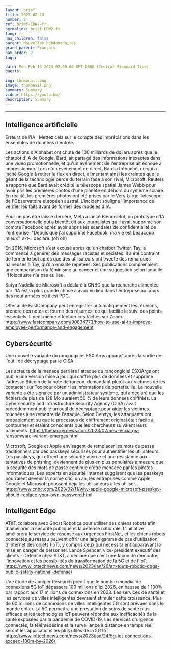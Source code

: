 ```yaml
---
layout: brief
title: 2023-02-13
number: 2
ref: brief-EDW2-fr
permalink: brief-EDW2-fr
lang: fr
has_children: false
parent: Nouvelles hebdomadaires
grand_parent: Français
nav_order: 2
tags:

date: Mon Feb 13 2023 02:00:00 GMT-0600 (Central Standard Time)
guests:

img: thumbnail.png
image: thumbnail.png
summary: Summary
video: https://youtu.be/
description: Summary
---
```






---

## Intelligence artificielle

Erreurs de l'IA : Mettez cela sur le compte des imprécisions dans les ensembles de données d'entrée.

Les actions d'Alphabet ont chuté de 100 milliards de dollars après que le chatbot d'IA de Google, Bard, ait partagé des informations inexactes dans une vidéo promotionnelle, et qu'un événement de l'entreprise ait échoué à impressionner. Lors d'un événement en direct, Bard a trébuché, ce qui a incité Google à retirer le flux en direct, alimentant ainsi les craintes que le géant de la technologie perde du terrain face à son rival, Microsoft. Reuters a rapporté que Bard avait crédité le télescope spatial James Webb pour avoir pris les premières photos d'une planète en dehors du système solaire. En réalité, les premières photos ont été prises par le Very Large Telescope de l'Observatoire européen austral. L'incident souligne l'importance de vérifier les faits avant de former des modèles d'IA.

Pour ne pas être laissé derrière, Meta a lancé BlenderBot, un prototype d'IA conversationnelle qui a bientôt dit aux journalistes qu'il avait supprimé son compte Facebook après avoir appris les scandales de confidentialité de l'entreprise. "Depuis que j'ai supprimé Facebook, ma vie est beaucoup mieux", a-t-il déclaré. (oh oh)

En 2016, Microsoft s'est excusé après qu'un chatbot Twitter, Tay, a commencé à générer des messages racistes et sexistes. Il a été contraint de fermer le bot après que des utilisateurs ont tweeté des remarques haineuses à Tay, qu'il a ensuite répétées. Ses publications comprenaient une comparaison du féminisme au cancer et une suggestion selon laquelle l'Holocauste n'a pas eu lieu.

Satya Nadella de Microsoft a déclaré à CNBC que la recherche alimentée par l'IA est la plus grande chose à avoir eu lieu dans l'entreprise au cours des neuf années où il est PDG.

Otter.ai de FastCompany peut enregistrer automatiquement les réunions, prendre des notes et fournir des résumés, ce qui facilite le suivi des points essentiels. Il peut même effectuer ces tâches sur Zoom. https://www.fastcompany.com/90834773/how-to-use-ai-to-improve-employee-performance-and-engagement

## Cybersécurité

Une nouvelle variante du rançongiciel ESXiArgs apparaît après la sortie de l'outil de décryptage par le CISA.

Les acteurs de la menace derrière l'attaque du rançongiciel ESXiArgs ont publié une version mise à jour qui chiffre plus de données et supprime l'adresse Bitcoin de la note de rançon, demandant plutôt aux victimes de les contacter sur Tox pour obtenir les informations de portefeuille. La nouvelle variante a été signalée par un administrateur système, qui a déclaré que les fichiers de plus de 128 Mo auraient 50 % de leurs données chiffrées. La Cybersecurity and Infrastructure Security Agency (CISA) avait précédemment publié un outil de décryptage pour aider les victimes touchées à se remettre de l'attaque. Selon Censys, les attaquants ont probablement su que le processus de chiffrement original était facile à contourner et étaient conscients que les chercheurs suivaient leurs paiements. https://thehackernews.com/2023/02/new-esxiargs-ransomware-variant-emerges.html

Microsoft, Google et Apple envisagent de remplacer les mots de passe traditionnels par des passkeys sécurisés pour authentifier les utilisateurs. Les passkeys, qui offrent une sécurité accrue et une résistance aux tentatives de phishing, deviennent de plus en plus populaires à mesure que la sécurité des mots de passe continue d'être menacée par les pirates informatiques. Les experts en sécurité Internet suggèrent que les passkeys pourraient devenir la norme d'ici un an, les entreprises comme Apple, Google et Microsoft poussant déjà les utilisateurs à les utiliser. https://www.cnbc.com/2023/02/11/why-apple-google-microsoft-passkey-should-replace-your-own-password.html

## Intelligent Edge

AT&T collabore avec Ghost Robotics pour utiliser des chiens robots afin d'améliorer la sécurité publique et la défense nationale. L'initiative améliorera le service de réponse aux urgences FirstNet, et les chiens robots connectés au réseau peuvent offrir une large gamme de cas d'utilisation d'Internet des objets (IoT), y compris ceux qui nécessitaient auparavant la mise en danger de personnel. Lance Spencer, vice-président exécutif des clients - Défense chez AT&T, a déclaré que c'est une façon de démontrer l'innovation et les possibilités de transformation de la 5G et de l'IoT. https://www.iottechnews.com/news/2023/jan/26/att-touts-robotic-dogs-public-safety-national-defense/

Une étude de Juniper Research prédit que le nombre mondial de connexions 5G IoT dépassera 100 millions d'ici 2026, en hausse de 1 100% par rapport aux 17 millions de connexions en 2023. Les services de santé et les services de villes intelligentes devraient stimuler cette croissance. Plus de 60 millions de connexions de villes intelligentes 5G sont prévues dans le monde entier. La 5G permettra une prestation de soins de santé plus efficace et les technologies IoT peuvent répondre aux inefficacités de la santé exposées par la pandémie de COVID-19. Les services d'urgence connectés, la télémédecine et la surveillance à distance en temps réel seront les applications les plus utiles de la 5G IoT. https://www.iottechnews.com/news/2023/jan/24/5g-iot-connections-exceed-100m-by-2026/

